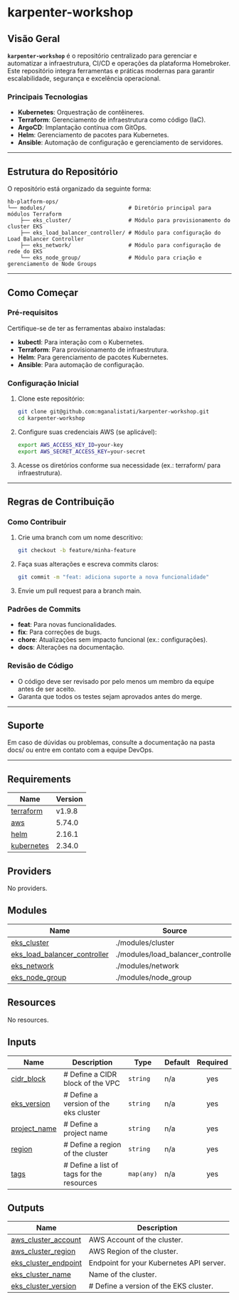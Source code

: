 # karpenter-workshop

## Visão Geral  
**`karpenter-workshop`** é o repositório centralizado para gerenciar e automatizar a infraestrutura, CI/CD e operações da plataforma Homebroker. Este repositório integra ferramentas e práticas modernas para garantir escalabilidade, segurança e excelência operacional.  

### Principais Tecnologias  
- **Kubernetes**: Orquestração de contêineres.  
- **Terraform**: Gerenciamento de infraestrutura como código (IaC).  
- **ArgoCD**: Implantação contínua com GitOps.  
- **Helm**: Gerenciamento de pacotes para Kubernetes.  
- **Ansible**: Automação de configuração e gerenciamento de servidores.  

---

## Estrutura do Repositório  
O repositório está organizado da seguinte forma:  
```plaintext
hb-platform-ops/
└── modules/                          # Diretório principal para módulos Terraform
    ├── eks_cluster/                  # Módulo para provisionamento do cluster EKS
    ├── eks_load_balancer_controller/ # Módulo para configuração do Load Balancer Controller
    ├── eks_network/                  # Módulo para configuração de rede do EKS
    └── eks_node_group/               # Módulo para criação e gerenciamento de Node Groups
```

---   

## Como Começar  

### Pré-requisitos  
Certifique-se de ter as ferramentas abaixo instaladas:  
- **kubectl**: Para interação com o Kubernetes.  
- **Terraform**: Para provisionamento de infraestrutura.  
- **Helm**: Para gerenciamento de pacotes Kubernetes.  
- **Ansible**: Para automação de configuração.  

### Configuração Inicial  
1. Clone este repositório:  
   ```bash
   git clone git@github.com:mganalistati/karpenter-workshop.git
   cd karpenter-workshop
2. Configure suas credenciais AWS (se aplicável):
   ```bash 
   export AWS_ACCESS_KEY_ID=your-key 
   export AWS_SECRET_ACCESS_KEY=your-secret
3. Acesse os diretórios conforme sua necessidade (ex.: terraform/ para infraestrutura).

---

## Regras de Contribuição

### Como Contribuir
1. Crie uma branch com um nome descritivo:
   ```bash
   git checkout -b feature/minha-feature
2. Faça suas alterações e escreva commits claros:
   ```bash
   git commit -m "feat: adiciona suporte a nova funcionalidade"
3. Envie um pull request para a branch main.

### Padrões de Commits
- **feat**: Para novas funcionalidades.
- **fix**: Para correções de bugs.
- **chore**: Atualizações sem impacto funcional (ex.: configurações).
- **docs**: Alterações na documentação.

### Revisão de Código
- O código deve ser revisado por pelo menos um membro da equipe antes de ser aceito.
- Garanta que todos os testes sejam aprovados antes do merge.

---

## Suporte
Em caso de dúvidas ou problemas, consulte a documentação na pasta docs/ ou entre em contato com a equipe DevOps.

---

## Requirements

| Name | Version |
|------|---------|
| <a name="requirement_terraform"></a> [terraform](#requirement\_terraform) | v1.9.8 |
| <a name="requirement_aws"></a> [aws](#requirement\_aws) | 5.74.0 |
| <a name="requirement_helm"></a> [helm](#requirement\_helm) | 2.16.1 |
| <a name="requirement_kubernetes"></a> [kubernetes](#requirement\_kubernetes) | 2.34.0 |

## Providers

No providers.

## Modules

| Name | Source | Version |
|------|--------|---------|
| <a name="module_eks_cluster"></a> [eks\_cluster](#module\_eks\_cluster) | ./modules/cluster | n/a |
| <a name="module_eks_load_balancer_controller"></a> [eks\_load\_balancer\_controller](#module\_eks\_load\_balancer\_controller) | ./modules/load_balancer_controller | n/a |
| <a name="module_eks_network"></a> [eks\_network](#module\_eks\_network) | ./modules/network | n/a |
| <a name="module_eks_node_group"></a> [eks\_node\_group](#module\_eks\_node\_group) | ./modules/node_group | n/a |

## Resources

No resources.

## Inputs

| Name | Description | Type | Default | Required |
|------|-------------|------|---------|:--------:|
| <a name="input_cidr_block"></a> [cidr\_block](#input\_cidr\_block) | # Define a CIDR block of the VPC | `string` | n/a | yes |
| <a name="input_eks_version"></a> [eks\_version](#input\_eks\_version) | # Define a version of the eks cluster | `string` | n/a | yes |
| <a name="input_project_name"></a> [project\_name](#input\_project\_name) | # Define a project name | `string` | n/a | yes |
| <a name="input_region"></a> [region](#input\_region) | # Define a region of the cluster | `string` | n/a | yes |
| <a name="input_tags"></a> [tags](#input\_tags) | # Define a list of tags for the resources | `map(any)` | n/a | yes |

## Outputs

| Name | Description |
|------|-------------|
| <a name="output_aws_cluster_account"></a> [aws\_cluster\_account](#output\_aws\_cluster\_account) | AWS Account of the cluster. |
| <a name="output_aws_cluster_region"></a> [aws\_cluster\_region](#output\_aws\_cluster\_region) | AWS Region of the cluster. |
| <a name="output_eks_cluster_endpoint"></a> [eks\_cluster\_endpoint](#output\_eks\_cluster\_endpoint) | Endpoint for your Kubernetes API server. |
| <a name="output_eks_cluster_name"></a> [eks\_cluster\_name](#output\_eks\_cluster\_name) | Name of the cluster. |
| <a name="output_eks_cluster_version"></a> [eks\_cluster\_version](#output\_eks\_cluster\_version) | # Define a version of the EKS cluster. |
